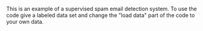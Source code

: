 
This is an example of a supervised spam email detection system. To use the code give a labeled data set and change the "load data" part of the code to your own data. 
